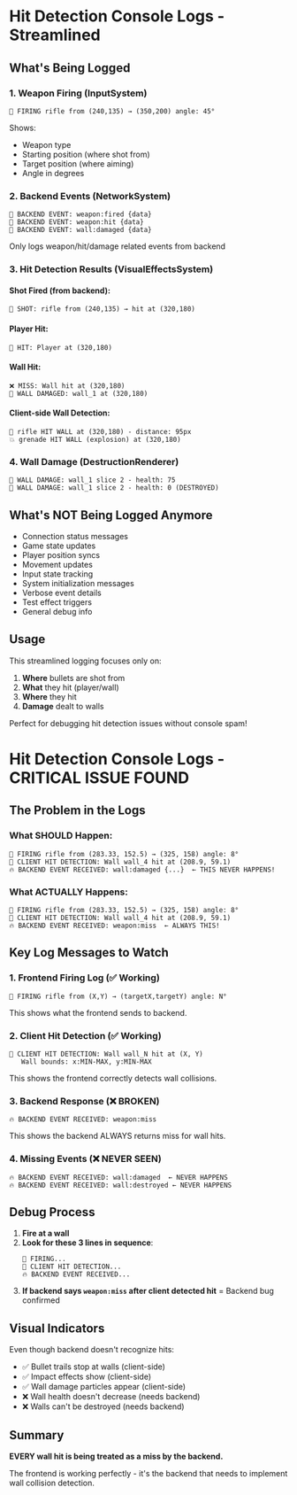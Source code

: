 # Hit Detection Console Logs - Streamlined

## What's Being Logged

### 1. **Weapon Firing** (InputSystem)
```
🔫 FIRING rifle from (240,135) → (350,200) angle: 45°
```
Shows:
- Weapon type
- Starting position (where shot from)
- Target position (where aiming)
- Angle in degrees

### 2. **Backend Events** (NetworkSystem)
```
🔵 BACKEND EVENT: weapon:fired {data}
🔵 BACKEND EVENT: weapon:hit {data}
🔵 BACKEND EVENT: wall:damaged {data}
```
Only logs weapon/hit/damage related events from backend

### 3. **Hit Detection Results** (VisualEffectsSystem)

#### Shot Fired (from backend):
```
🔫 SHOT: rifle from (240,135) → hit at (320,180)
```

#### Player Hit:
```
🎯 HIT: Player at (320,180)
```

#### Wall Hit:
```
❌ MISS: Wall hit at (320,180)
🧱 WALL DAMAGED: wall_1 at (320,180)
```

#### Client-side Wall Detection:
```
🔫 rifle HIT WALL at (320,180) - distance: 95px
💥 grenade HIT WALL (explosion) at (320,180)
```

### 4. **Wall Damage** (DestructionRenderer)
```
🧱 WALL DAMAGE: wall_1 slice 2 - health: 75
🧱 WALL DAMAGE: wall_1 slice 2 - health: 0 (DESTROYED)
```

## What's NOT Being Logged Anymore

- Connection status messages
- Game state updates
- Player position syncs
- Movement updates
- Input state tracking
- System initialization messages
- Verbose event details
- Test effect triggers
- General debug info

## Usage

This streamlined logging focuses only on:
1. **Where** bullets are shot from
2. **What** they hit (player/wall)
3. **Where** they hit
4. **Damage** dealt to walls

Perfect for debugging hit detection issues without console spam!

# Hit Detection Console Logs - CRITICAL ISSUE FOUND

## The Problem in the Logs

### What SHOULD Happen:
```
🔫 FIRING rifle from (283.33, 152.5) → (325, 158) angle: 8°
🎯 CLIENT HIT DETECTION: Wall wall_4 hit at (208.9, 59.1)
🔥 BACKEND EVENT RECEIVED: wall:damaged {...}  ← THIS NEVER HAPPENS!
```

### What ACTUALLY Happens:
```
🔫 FIRING rifle from (283.33, 152.5) → (325, 158) angle: 8°
🎯 CLIENT HIT DETECTION: Wall wall_4 hit at (208.9, 59.1)
🔥 BACKEND EVENT RECEIVED: weapon:miss  ← ALWAYS THIS!
```

## Key Log Messages to Watch

### 1. **Frontend Firing Log** (✅ Working)
```
🔫 FIRING rifle from (X,Y) → (targetX,targetY) angle: N°
```
This shows what the frontend sends to backend.

### 2. **Client Hit Detection** (✅ Working)
```
🎯 CLIENT HIT DETECTION: Wall wall_N hit at (X, Y)
   Wall bounds: x:MIN-MAX, y:MIN-MAX
```
This shows the frontend correctly detects wall collisions.

### 3. **Backend Response** (❌ BROKEN)
```
🔥 BACKEND EVENT RECEIVED: weapon:miss
```
This shows the backend ALWAYS returns miss for wall hits.

### 4. **Missing Events** (❌ NEVER SEEN)
```
🔥 BACKEND EVENT RECEIVED: wall:damaged  ← NEVER HAPPENS
🔥 BACKEND EVENT RECEIVED: wall:destroyed ← NEVER HAPPENS
```

## Debug Process

1. **Fire at a wall**
2. **Look for these 3 lines in sequence**:
   ```
   🔫 FIRING...
   🎯 CLIENT HIT DETECTION...
   🔥 BACKEND EVENT RECEIVED...
   ```
3. **If backend says `weapon:miss` after client detected hit** = Backend bug confirmed

## Visual Indicators

Even though backend doesn't recognize hits:
- ✅ Bullet trails stop at walls (client-side)
- ✅ Impact effects show (client-side)
- ✅ Wall damage particles appear (client-side)
- ❌ Wall health doesn't decrease (needs backend)
- ❌ Walls can't be destroyed (needs backend)

## Summary

**EVERY wall hit is being treated as a miss by the backend.**

The frontend is working perfectly - it's the backend that needs to implement wall collision detection. 
